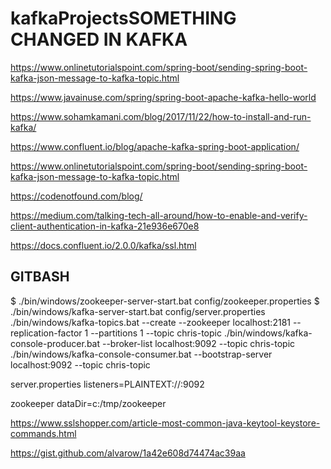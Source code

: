 # kafkaProjectsSOMETHING CHANGED IN KAFKA
https://www.onlinetutorialspoint.com/spring-boot/sending-spring-boot-kafka-json-message-to-kafka-topic.html

https://www.javainuse.com/spring/spring-boot-apache-kafka-hello-world


https://www.sohamkamani.com/blog/2017/11/22/how-to-install-and-run-kafka/ 

https://www.confluent.io/blog/apache-kafka-spring-boot-application/ 

https://www.onlinetutorialspoint.com/spring-boot/sending-spring-boot-kafka-json-message-to-kafka-topic.html  

https://codenotfound.com/blog/


https://medium.com/talking-tech-all-around/how-to-enable-and-verify-client-authentication-in-kafka-21e936e670e8

https://docs.confluent.io/2.0.0/kafka/ssl.html

GITBASH
--------------------------------
$ ./bin/windows/zookeeper-server-start.bat config/zookeeper.properties
$ ./bin/windows/kafka-server-start.bat config/server.properties
./bin/windows/kafka-topics.bat --create --zookeeper localhost:2181 --replication-factor 1 --partitions 1 --topic chris-topic
./bin/windows/kafka-console-producer.bat --broker-list localhost:9092 --topic chris-topic
./bin/windows/kafka-console-consumer.bat --bootstrap-server localhost:9092 --topic chris-topic

server.properties
listeners=PLAINTEXT://:9092

zookeeper
dataDir=c:/tmp/zookeeper

https://www.sslshopper.com/article-most-common-java-keytool-keystore-commands.html

https://gist.github.com/alvarow/1a42e608d74474ac39aa

